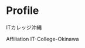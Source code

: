   <h1>Profile</h1>
  
  <p>ITカレッジ沖縄</p>
  <tbody>
    <tr>
      <td>
        Affiliation
      </td>
      <td>
        IT-College-Okinawa
      </td>
    </tr>
  </tbody>
